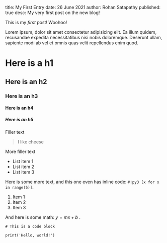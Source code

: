 title: My First Entry
date: 26 June 2021
author: Rohan Satapathy
published: true
desc: My very first post on the new blog!


This is my *first* post! Woohoo!

Lorem ipsum, dolor sit amet consectetur adipisicing elit. Ea illum quidem, recusandae expedita necessitatibus nisi nobis doloremque. Deserunt ullam, sapiente modi ab vel et omnis quas velit repellendus enim quod.

# Here is a h1

## Here is an h2

### Here is an h3

#### Here is an h4

##### Here is an h5

Filler text

> I like cheese

More filler text

- List item 1
- List item 2
- List item 3

Here is some more text, and this one even has inline code: `#!py3 [x for x in range(5)]`.

1. Item 1
2. Item 2
3. Item 3

And here is some math: $y = mx + b$ .

```{ .python }
# This is a code block

print('Hello, world!')
```